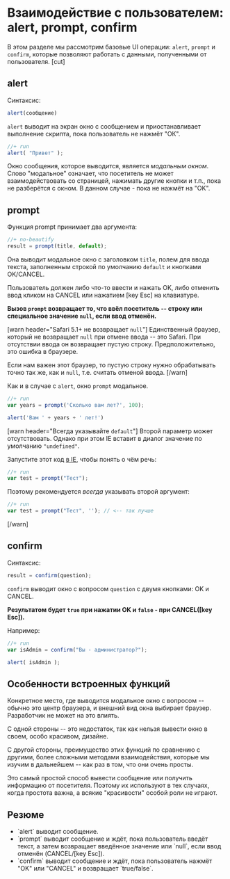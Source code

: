 # Взаимодействие с пользователем: alert, prompt, confirm


В этом разделе мы рассмотрим базовые UI операции: `alert`, `prompt` и `confirm`, которые позволяют работать с данными, полученными от пользователя.
[cut]
## alert   

Синтаксис:

```js
alert(сообщение)
```

`alert` выводит на экран окно с сообщением и приостанавливает выполнение скрипта, пока пользователь не нажмёт "ОК".

```js
//+ run
alert( "Привет" );
```

Окно сообщения, которое выводится, является *модальным окном*. Слово "модальное" означает, что посетитель не может взаимодействовать со страницей, нажимать другие кнопки и т.п., пока не разберётся с окном. В данном случае - пока не нажмёт на "OK".

## prompt   

Функция prompt принимает два аргумента:

```js
//+ no-beautify
result = prompt(title, default);
```

Она выводит модальное окно с заголовком `title`, полем для ввода текста, заполненным строкой по умолчанию `default` и кнопками OK/CANCEL. 

Пользователь должен либо что-то ввести и нажать OK, либо отменить ввод кликом на CANCEL или нажатием [key Esc] на клавиатуре.

**Вызов `prompt` возвращает то, что ввёл посетитель -- строку или специальное значение `null`, если ввод отменён.**

[warn header="Safari 5.1+ не возвращает `null`"]
Единственный браузер, который не возвращает `null` при отмене ввода -- это Safari. При отсутствии ввода он возвращает пустую строку. Предположительно, это ошибка в браузере.

Если нам важен этот браузер, то пустую строку нужно обрабатывать точно так же, как и `null`, т.е. считать отменой ввода.
[/warn]

Как и в случае с `alert`, окно `prompt` модальное.

```js
//+ run
var years = prompt('Сколько вам лет?', 100);

alert('Вам ' + years + ' лет!')
```

[warn header="Всегда указывайте `default`"]
Второй параметр может отсутствовать. Однако при этом IE вставит в диалог значение по умолчанию `"undefined"`.

Запустите этот код <u>в IE</u>, чтобы понять о чём речь:

```js
//+ run
var test = prompt("Тест");
```

Поэтому рекомендуется *всегда* указывать второй аргумент:

```js
//+ run
var test = prompt("Тест", ''); // <-- так лучше
```

[/warn]


## confirm   

Синтаксис:

```js
result = confirm(question);
```

`confirm` выводит окно с вопросом `question` с двумя кнопками: OK и CANCEL. 

**Результатом будет `true` при нажатии OK и `false` - при CANCEL([key Esc]).**

Например:

```js
//+ run
var isAdmin = confirm("Вы - администратор?");

alert( isAdmin );
```

## Особенности встроенных функций

Конкретное место, где выводится модальное окно с вопросом -- обычно это центр браузера, и внешний вид окна выбирает браузер. Разработчик не может на это влиять.

С одной стороны -- это недостаток, так как нельзя вывести окно в своем, особо красивом, дизайне. 

С другой стороны, преимущество этих функций по сравнению с другими, более сложными методами взаимодействия, которые мы изучим в дальнейшем -- как раз в том, что они очень просты.

Это самый простой способ вывести сообщение или получить информацию от посетителя. Поэтому их используют в тех случаях, когда простота важна, а всякие "красивости" особой роли не играют.


## Резюме

<ul>
<li>`alert` выводит сообщение.</li>
<li>`prompt` выводит сообщение и ждёт, пока пользователь введёт текст, а затем возвращает введённое значение или `null`, если ввод отменён (CANCEL/[key Esc]).</li>
<li>`confirm` выводит сообщение и ждёт, пока пользователь нажмёт "OK" или "CANCEL" и возвращает `true/false`.</li>
</ul>
